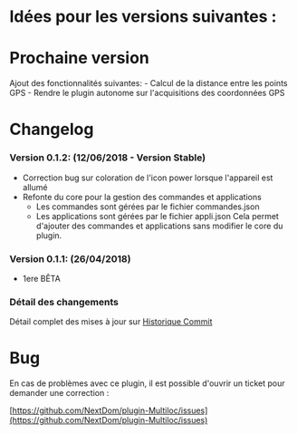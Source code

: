 # Idées pour les versions suivantes :


# Prochaine version

Ajout des fonctionnalités suivantes:
    - Calcul de la distance entre les points GPS
    - Rendre le plugin autonome sur l'acquisitions des coordonnées GPS

# Changelog

### Version 0.1.2:  (12/06/2018 - Version Stable)

* Correction bug sur coloration de l'icon power lorsque l'appareil est allumé
* Refonte du core pour la gestion des commandes et applications
    - Les commandes sont gérées par le fichier commandes.json
    - Les applications sont gérées par le fichier appli.json
Cela permet d'ajouter des commandes et applications sans modifier le core du plugin.

### Version 0.1.1:  (26/04/2018)

* 1ere BÊTA

### Détail des changements

Détail complet des mises à jour sur [Historique Commit](https://github.com/NextDom/plugin-Multiloc/commits/master)

# Bug

En cas de problèmes avec ce plugin, il est possible d'ouvrir un ticket pour demander une correction :

[https://github.com/NextDom/plugin-Multiloc/issues](https://github.com/NextDom/plugin-Multiloc/issues)

